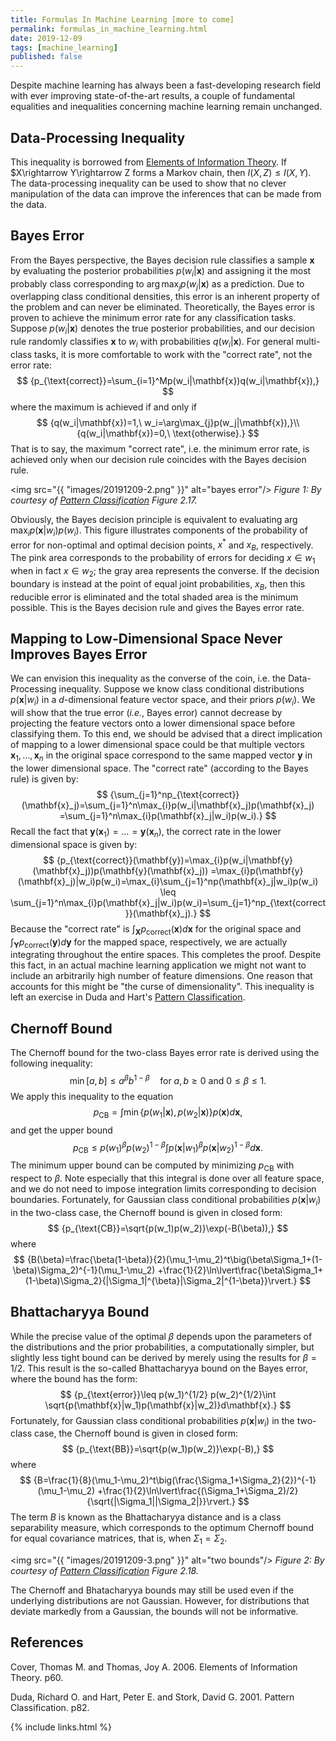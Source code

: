 ```yaml
---
title: Formulas In Machine Learning [more to come]
permalink: formulas_in_machine_learning.html
date: 2019-12-09
tags: [machine_learning]
published: false
---
```


Despite machine learning has always been a fast-developing research field with ever improving state-of-the-art results,
a couple of fundamental equalities and inequalities concerning machine learning remain unchanged.

## Data-Processing Inequality
This inequality is borrowed from [Elements of Information Theory](#references). If $X\rightarrow Y\rightarrow Z forms a
Markov chain, then $I(X,Z)\leq I(X,Y)$. The data-processing inequality can be used to show that no clever manipulation
of the data can improve the inferences that can be made from the data.

## Bayes Error
From the Bayes perspective, the Bayes decision rule classifies a sample $\mathbf{x}$ by evaluating the posterior
probabilities $p(w_i|\mathbf{x})$ and assigning it the most probably class corresponding to
$\arg\max_{j}p(w_j|\mathbf{x})$ as a prediction. Due to overlapping class conditional densities, this error is an
inherent property of the problem and can never be eliminated. Theoretically, the Bayes error is proven to achieve the
minimum error rate for any classification tasks. Suppose $p(w_i|\mathbf{x})$ denotes the true posterior probabilities,
and our decision rule randomly classifies $\mathbf{x}$ to $w_i$ with probabilities $q(w_i|\mathbf{x})$. For general
multi-class tasks, it is more comfortable to work with the "correct rate", not the error rate:
$$
    {p_{\text{correct}}=\sum_{i=1}^Mp(w_i|\mathbf{x})q(w_i|\mathbf{x}),}
$$
where the maximum is achieved if and only if
$$
    {q(w_i|\mathbf{x})=1,\ w_i=\arg\max_{j}p(w_j|\mathbf{x}),}\\
    {q(w_i|\mathbf{x})=0,\ \text{otherwise}.}
$$
That is to say, the maximum "correct rate", i.e. the minimum error rate, is achieved only when our decision rule
coincides with the Bayes decision rule.

<img src="{{ "images/20191209-2.png" }}" alt="bayes error"/>
_Figure 1: By courtesy of [Pattern Classification](#references) Figure 2.17._

Obviously, the Bayes decision principle is equivalent to evaluating $\arg\max_{i}p(\mathbf{x}|w_i)p(w_i)$. This figure
illustrates components of the probability of error for non-optimal and optimal decision points, $x^*$ and $x_B$,
respectively. The pink area corresponds to the probability of errors for deciding $x\in w_1$ when in fact $x\in w_2$;
the gray area represents the converse. If the decision boundary is instead at the point of equal joint probabilities,
$x_B$, then this reducible error is eliminated and the total shaded area is the minimum possible. This is the Bayes
decision rule and gives the Bayes error rate.

## Mapping to Low-Dimensional Space Never Improves Bayes Error
We can envision this inequality as the converse of the coin, i.e. the Data-Processing inequality. Suppose we know class
conditional distributions $p(\mathbf{x}|w_i)$ in a $d$-dimensional feature vector space, and their priors $p(w_i)$. We
will show that the true error (<I>i.e.</I>, Bayes error) cannot decrease by projecting the feature vectors onto a lower
dimensional space before classifying them. To this end, we should be advised that a direct implication of mapping to a
lower dimensional space could be that multiple vectors $\mathbf{x}_1,\ldots,\mathbf{x}_n$ in the original space
correspond to the same mapped vector $\mathbf{y}$ in the lower dimensional space. The "correct rate" (according to the
Bayes rule) is given by:
$$
    {\sum_{j=1}^np_{\text{correct}}(\mathbf{x}_j)=\sum_{j=1}^n\max_{i}p(w_i|\mathbf{x}_j)p(\mathbf{x}_j) =\sum_{j=1}^n\max_{i}p(\mathbf{x}_j|w_i)p(w_i).}
$$
Recall the fact that $\mathbf{y}(\mathbf{x}_1)=\ldots=\mathbf{y}(\mathbf{x}_n)$, the correct rate in the lower
dimensional space is given by:
$$
    {p_{\text{correct}}(\mathbf{y})=\max_{i}p(w_i|\mathbf{y}(\mathbf{x}_j))p(\mathbf{y}(\mathbf{x}_j))
    =\max_{i}p(\mathbf{y}(\mathbf{x}_j)|w_i)p(w_i)=\max_{i}\sum_{j=1}^np(\mathbf{x}_j|w_i)p(w_i)
    \leq \sum_{j=1}^n\max_{i}p(\mathbf{x}_j|w_i)p(w_i)=\sum_{j=1}^np_{\text{correct}}(\mathbf{x}_j).}
$$
Because the "correct rate" is $\int_{\mathbf{X}}p_{\text{correct}}(\mathbf{x})d\mathbf{x}$ for the original space and
$\int_{\mathbf{Y}}p_{\text{correct}}(\mathbf{y})d\mathbf{y}$ for the mapped space, respectively, we are actually
integrating throughout the entire spaces. This completes the proof. Despite this fact, in an actual machine learning
application we might not want to include an arbitrarily high number of feature dimensions. One reason that accounts for
this might be "the curse of dimensionality". This inequality is left an exercise in Duda and Hart's
[Pattern Classification](#references).

## Chernoff Bound
The Chernoff bound for the two-class Bayes error rate is derived using the following inequality:
$$
    {\min[a,b]\leq a^{\beta}b^{1-\beta}\quad \text{for $a,b\geq 0$ and $0\leq \beta \leq 1$}.}
$$
We apply this inequality to the equation
$$
    {p_{\text{CB}}=\int\min\{p(w_1|\mathbf{x}),p(w_2|\mathbf{x})\}p(\mathbf{x})d\mathbf{x},}
$$
and get the upper bound
$$
    {p_{\text{CB}}\leq p(w_1)^\beta p(w_2)^{1-\beta}\int p(\mathbf{x}|w_1)^\beta p(\mathbf{x}|w_2)^{1-\beta}d\mathbf{x}.}
$$
The minimum upper bound can be computed by minimizing $p_{\text{CB}}$ with respect to $\beta$. Note especially that this
integral is done over all feature space, and we do not need to impose integration limits corresponding to decision
boundaries. Fortunately, for Gaussian class conditional probabilities $p(\mathbf{x}|w_i)$ in the two-class case, the
Chernoff bound is given in closed form:
$$
    {p_{\text{CB}}=\sqrt{p(w_1)p(w_2)}\exp(-B(\beta)),}
$$
where
$$
    {B(\beta)=\frac{\beta(1-\beta)}{2}(\mu_1-\mu_2)^t\big(\beta\Sigma_1+(1-\beta)\Sigma_2)^{-1}(\mu_1-\mu_2)
    +\frac{1}{2}\ln\lvert\frac{\beta\Sigma_1+(1-\beta)\Sigma_2}{|\Sigma_1|^{\beta}|\Sigma_2|^{1-\beta}}\rvert.}
$$

## Bhattacharyya Bound
While the precise value of the optimal $\beta$ depends upon the parameters of the distributions and the prior
probabilities, a computationally simpler, but slightly less tight bound can be derived by merely using the results for
$\beta=1/2$. This result is the so-called Bhattacharyya bound on the Bayes error, where the bound has the form:
$$
    {p_{\text{error}}\leq p(w_1)^{1/2} p(w_2)^{1/2}\int \sqrt{p(\mathbf{x}|w_1)p(\mathbf{x}|w_2)}d\mathbf{x}.}
$$
Fortunately, for Gaussian class conditional probabilities $p(\mathbf{x}|w_i)$ in the two-class case, the Chernoff bound
is given in closed form:
$$
    {p_{\text{BB}}=\sqrt{p(w_1)p(w_2)}\exp(-B),}
$$
where
$$
    {B=\frac{1}{8}(\mu_1-\mu_2)^t\big(\frac{\Sigma_1+\Sigma_2}{2})^{-1}(\mu_1-\mu_2)
    +\frac{1}{2}\ln\lvert\frac{(\Sigma_1+\Sigma_2)/2}{\sqrt{|\Sigma_1||\Sigma_2|}}\rvert.}
$$
The term $B$ is known as the Bhattacharyya distance and is a class separability measure, which corresponds to the
optimum Chernoff bound for equal covariance matrices, that is, when $\Sigma_1=\Sigma_2$.

<img src="{{ "images/20191209-3.png" }}" alt="two bounds"/>
_Figure 2: By courtesy of [Pattern Classification](#references) Figure 2.18._

The Chernoff and Bhatacharyya bounds may still be used even if the underlying distributions are not Gaussian. However,
for distributions that deviate markedly from a Gaussian, the bounds will not be informative.

## References
Cover, Thomas M. and Thomas, Joy A. 2006. Elements of Information Theory. p60.

Duda, Richard O. and Hart, Peter E. and Stork, David G. 2001. Pattern Classification. p82.

{% include links.html %}
